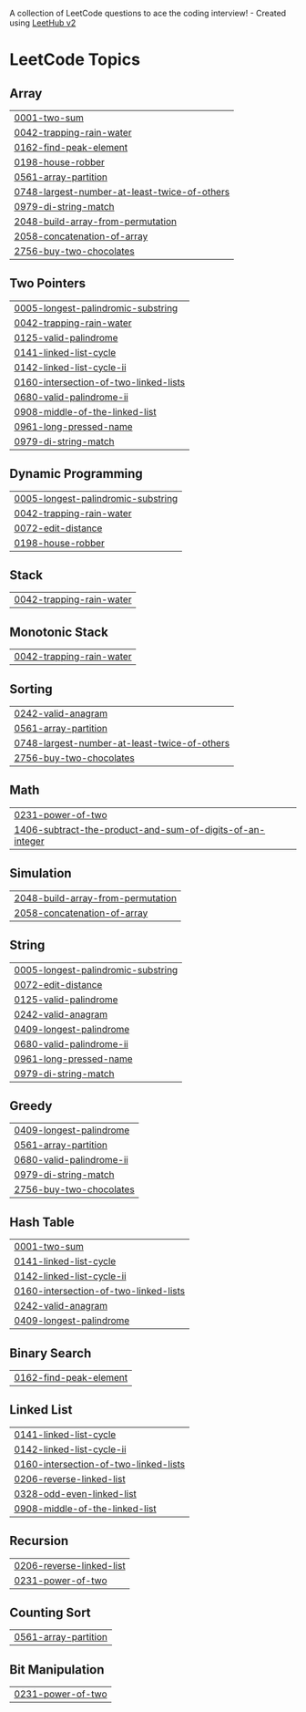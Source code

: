 A collection of LeetCode questions to ace the coding interview! - Created using [LeetHub v2](https://github.com/arunbhardwaj/LeetHub-2.0)
<!---LeetCode Topics Start-->
# LeetCode Topics
## Array
|  |
| ------- |
| [0001-two-sum](https://github.com/nikhilgupta2533/DSA_2533/tree/master/0001-two-sum) |
| [0042-trapping-rain-water](https://github.com/nikhilgupta2533/DSA_2533/tree/master/0042-trapping-rain-water) |
| [0162-find-peak-element](https://github.com/nikhilgupta2533/DSA_2533/tree/master/0162-find-peak-element) |
| [0198-house-robber](https://github.com/nikhilgupta2533/DSA_2533/tree/master/0198-house-robber) |
| [0561-array-partition](https://github.com/nikhilgupta2533/DSA_2533/tree/master/0561-array-partition) |
| [0748-largest-number-at-least-twice-of-others](https://github.com/nikhilgupta2533/DSA_2533/tree/master/0748-largest-number-at-least-twice-of-others) |
| [0979-di-string-match](https://github.com/nikhilgupta2533/DSA_2533/tree/master/0979-di-string-match) |
| [2048-build-array-from-permutation](https://github.com/nikhilgupta2533/DSA_2533/tree/master/2048-build-array-from-permutation) |
| [2058-concatenation-of-array](https://github.com/nikhilgupta2533/DSA_2533/tree/master/2058-concatenation-of-array) |
| [2756-buy-two-chocolates](https://github.com/nikhilgupta2533/DSA_2533/tree/master/2756-buy-two-chocolates) |
## Two Pointers
|  |
| ------- |
| [0005-longest-palindromic-substring](https://github.com/nikhilgupta2533/DSA_2533/tree/master/0005-longest-palindromic-substring) |
| [0042-trapping-rain-water](https://github.com/nikhilgupta2533/DSA_2533/tree/master/0042-trapping-rain-water) |
| [0125-valid-palindrome](https://github.com/nikhilgupta2533/DSA_2533/tree/master/0125-valid-palindrome) |
| [0141-linked-list-cycle](https://github.com/nikhilgupta2533/DSA_2533/tree/master/0141-linked-list-cycle) |
| [0142-linked-list-cycle-ii](https://github.com/nikhilgupta2533/DSA_2533/tree/master/0142-linked-list-cycle-ii) |
| [0160-intersection-of-two-linked-lists](https://github.com/nikhilgupta2533/DSA_2533/tree/master/0160-intersection-of-two-linked-lists) |
| [0680-valid-palindrome-ii](https://github.com/nikhilgupta2533/DSA_2533/tree/master/0680-valid-palindrome-ii) |
| [0908-middle-of-the-linked-list](https://github.com/nikhilgupta2533/DSA_2533/tree/master/0908-middle-of-the-linked-list) |
| [0961-long-pressed-name](https://github.com/nikhilgupta2533/DSA_2533/tree/master/0961-long-pressed-name) |
| [0979-di-string-match](https://github.com/nikhilgupta2533/DSA_2533/tree/master/0979-di-string-match) |
## Dynamic Programming
|  |
| ------- |
| [0005-longest-palindromic-substring](https://github.com/nikhilgupta2533/DSA_2533/tree/master/0005-longest-palindromic-substring) |
| [0042-trapping-rain-water](https://github.com/nikhilgupta2533/DSA_2533/tree/master/0042-trapping-rain-water) |
| [0072-edit-distance](https://github.com/nikhilgupta2533/DSA_2533/tree/master/0072-edit-distance) |
| [0198-house-robber](https://github.com/nikhilgupta2533/DSA_2533/tree/master/0198-house-robber) |
## Stack
|  |
| ------- |
| [0042-trapping-rain-water](https://github.com/nikhilgupta2533/DSA_2533/tree/master/0042-trapping-rain-water) |
## Monotonic Stack
|  |
| ------- |
| [0042-trapping-rain-water](https://github.com/nikhilgupta2533/DSA_2533/tree/master/0042-trapping-rain-water) |
## Sorting
|  |
| ------- |
| [0242-valid-anagram](https://github.com/nikhilgupta2533/DSA_2533/tree/master/0242-valid-anagram) |
| [0561-array-partition](https://github.com/nikhilgupta2533/DSA_2533/tree/master/0561-array-partition) |
| [0748-largest-number-at-least-twice-of-others](https://github.com/nikhilgupta2533/DSA_2533/tree/master/0748-largest-number-at-least-twice-of-others) |
| [2756-buy-two-chocolates](https://github.com/nikhilgupta2533/DSA_2533/tree/master/2756-buy-two-chocolates) |
## Math
|  |
| ------- |
| [0231-power-of-two](https://github.com/nikhilgupta2533/DSA_2533/tree/master/0231-power-of-two) |
| [1406-subtract-the-product-and-sum-of-digits-of-an-integer](https://github.com/nikhilgupta2533/DSA_2533/tree/master/1406-subtract-the-product-and-sum-of-digits-of-an-integer) |
## Simulation
|  |
| ------- |
| [2048-build-array-from-permutation](https://github.com/nikhilgupta2533/DSA_2533/tree/master/2048-build-array-from-permutation) |
| [2058-concatenation-of-array](https://github.com/nikhilgupta2533/DSA_2533/tree/master/2058-concatenation-of-array) |
## String
|  |
| ------- |
| [0005-longest-palindromic-substring](https://github.com/nikhilgupta2533/DSA_2533/tree/master/0005-longest-palindromic-substring) |
| [0072-edit-distance](https://github.com/nikhilgupta2533/DSA_2533/tree/master/0072-edit-distance) |
| [0125-valid-palindrome](https://github.com/nikhilgupta2533/DSA_2533/tree/master/0125-valid-palindrome) |
| [0242-valid-anagram](https://github.com/nikhilgupta2533/DSA_2533/tree/master/0242-valid-anagram) |
| [0409-longest-palindrome](https://github.com/nikhilgupta2533/DSA_2533/tree/master/0409-longest-palindrome) |
| [0680-valid-palindrome-ii](https://github.com/nikhilgupta2533/DSA_2533/tree/master/0680-valid-palindrome-ii) |
| [0961-long-pressed-name](https://github.com/nikhilgupta2533/DSA_2533/tree/master/0961-long-pressed-name) |
| [0979-di-string-match](https://github.com/nikhilgupta2533/DSA_2533/tree/master/0979-di-string-match) |
## Greedy
|  |
| ------- |
| [0409-longest-palindrome](https://github.com/nikhilgupta2533/DSA_2533/tree/master/0409-longest-palindrome) |
| [0561-array-partition](https://github.com/nikhilgupta2533/DSA_2533/tree/master/0561-array-partition) |
| [0680-valid-palindrome-ii](https://github.com/nikhilgupta2533/DSA_2533/tree/master/0680-valid-palindrome-ii) |
| [0979-di-string-match](https://github.com/nikhilgupta2533/DSA_2533/tree/master/0979-di-string-match) |
| [2756-buy-two-chocolates](https://github.com/nikhilgupta2533/DSA_2533/tree/master/2756-buy-two-chocolates) |
## Hash Table
|  |
| ------- |
| [0001-two-sum](https://github.com/nikhilgupta2533/DSA_2533/tree/master/0001-two-sum) |
| [0141-linked-list-cycle](https://github.com/nikhilgupta2533/DSA_2533/tree/master/0141-linked-list-cycle) |
| [0142-linked-list-cycle-ii](https://github.com/nikhilgupta2533/DSA_2533/tree/master/0142-linked-list-cycle-ii) |
| [0160-intersection-of-two-linked-lists](https://github.com/nikhilgupta2533/DSA_2533/tree/master/0160-intersection-of-two-linked-lists) |
| [0242-valid-anagram](https://github.com/nikhilgupta2533/DSA_2533/tree/master/0242-valid-anagram) |
| [0409-longest-palindrome](https://github.com/nikhilgupta2533/DSA_2533/tree/master/0409-longest-palindrome) |
## Binary Search
|  |
| ------- |
| [0162-find-peak-element](https://github.com/nikhilgupta2533/DSA_2533/tree/master/0162-find-peak-element) |
## Linked List
|  |
| ------- |
| [0141-linked-list-cycle](https://github.com/nikhilgupta2533/DSA_2533/tree/master/0141-linked-list-cycle) |
| [0142-linked-list-cycle-ii](https://github.com/nikhilgupta2533/DSA_2533/tree/master/0142-linked-list-cycle-ii) |
| [0160-intersection-of-two-linked-lists](https://github.com/nikhilgupta2533/DSA_2533/tree/master/0160-intersection-of-two-linked-lists) |
| [0206-reverse-linked-list](https://github.com/nikhilgupta2533/DSA_2533/tree/master/0206-reverse-linked-list) |
| [0328-odd-even-linked-list](https://github.com/nikhilgupta2533/DSA_2533/tree/master/0328-odd-even-linked-list) |
| [0908-middle-of-the-linked-list](https://github.com/nikhilgupta2533/DSA_2533/tree/master/0908-middle-of-the-linked-list) |
## Recursion
|  |
| ------- |
| [0206-reverse-linked-list](https://github.com/nikhilgupta2533/DSA_2533/tree/master/0206-reverse-linked-list) |
| [0231-power-of-two](https://github.com/nikhilgupta2533/DSA_2533/tree/master/0231-power-of-two) |
## Counting Sort
|  |
| ------- |
| [0561-array-partition](https://github.com/nikhilgupta2533/DSA_2533/tree/master/0561-array-partition) |
## Bit Manipulation
|  |
| ------- |
| [0231-power-of-two](https://github.com/nikhilgupta2533/DSA_2533/tree/master/0231-power-of-two) |
<!---LeetCode Topics End-->